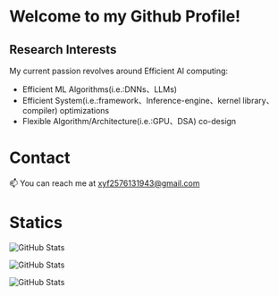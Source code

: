 # Welcome to my Github Profile!

## Research Interests

My current passion revolves around Efficient AI computing:

- Efficient ML Algorithms(i.e.:DNNs、LLMs)
- Efficient System(i.e.:framework、Inference-engine、kernel library、compiler) optimizations
- Flexible Algorithm/Architecture(i.e.:GPU、DSA) co-design



# Contact

📫 You can reach me at xyf2576131943@gmail.com



# Statics

![GitHub Stats](https://github-readme-stats.vercel.app/api?username=xyfgemini&theme=radical&show_icons=true&hide_border=true&count_private=true)

![GitHub Stats](https://github-readme-stats.vercel.app/api/top-langs/?username=xyfgemini&theme=radical&show_icons=true&hide_border=true&layout=compact)

![GitHub Stats](https://github-readme-streak-stats.herokuapp.com/?user=xyfgemini&theme=radical&hide_border=true)

